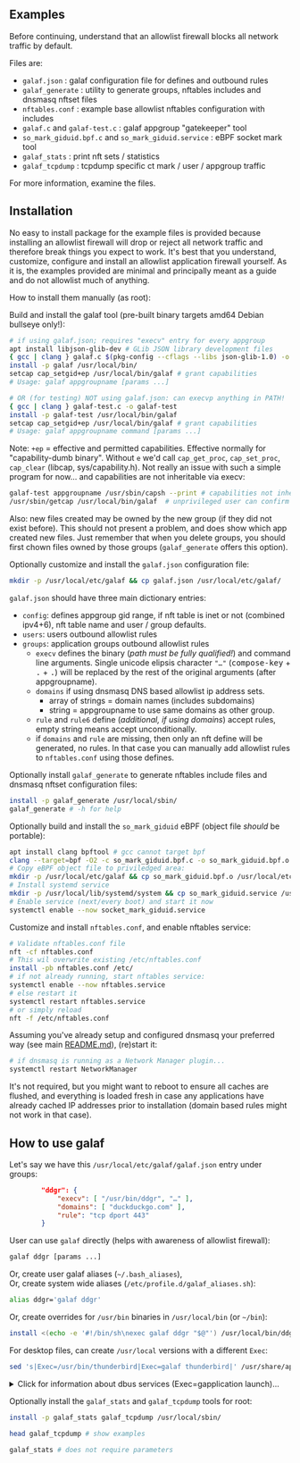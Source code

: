 ## Examples
Before continuing, understand that an allowlist firewall blocks all network traffic by default.

Files are:
- `galaf.json` : galaf configuration file for defines and outbound rules
- `galaf_generate` : utility to generate groups, nftables includes and dnsmasq nftset files
- `nftables.conf` : example base allowlist nftables configuration with includes
- `galaf.c` and `galaf-test.c` : galaf appgroup "gatekeeper" tool
- `so_mark_giduid.bpf.c` and `so_mark_giduid.service` : eBPF socket mark tool
- `galaf_stats` : print nft sets / statistics
- `galaf_tcpdump` : tcpdump specific ct mark / user / appgroup traffic

For more information, examine the files.

## Installation
No easy to install package for the example files is provided because installing an allowlist firewall will drop or reject all network traffic and therefore break things you expect to work.  It's best that you understand, customize, configure and install an allowlist application firewall yourself.  As it is, the examples provided are minimal and principally meant as a guide and do not allowlist much of anything.

How to install them manually (as root):

Build and install the galaf tool (pre-built binary targets amd64 Debian bullseye only!):
```sh
# if using galaf.json; requires "execv" entry for every appgroup
apt install libjson-glib-dev # GLib JSON library development files
{ gcc | clang } galaf.c $(pkg-config --cflags --libs json-glib-1.0) -o galaf
install -p galaf /usr/local/bin/
setcap cap_setgid+ep /usr/local/bin/galaf # grant capabilities
# Usage: galaf appgroupname [params ...]
```
```sh
# OR (for testing) NOT using galaf.json: can execvp anything in PATH!
{ gcc | clang } galaf-test.c -o galaf-test
install -p galaf-test /usr/local/bin/galaf
setcap cap_setgid+ep /usr/local/bin/galaf # grant capabilities
# Usage: galaf appgroupname command [params ...]
```
Note: `+ep` = effective and permitted capabilities.  Effective normally for "capability-dumb binary".  Without `e` we'd call `cap_get_proc`, `cap_set_proc`, `cap_clear` (libcap, sys/capability.h).  Not really an issue with such a simple program for now... and capabilities are not inheritable via execv:
```sh
galaf-test appgroupname /usr/sbin/capsh --print # capabilities not inheritable via execv
/usr/sbin/getcap /usr/local/bin/galaf  # unprivileged user can confirm caps
```
Also: new files created may be owned by the new group (if they did not exist before).  This should not present a problem, and does show which app created new files.  Just remember that when you delete groups, you should first chown files owned by those groups (`galaf_generate` offers this option).

Optionally customize and install the `galaf.json` configuration file:
```sh
mkdir -p /usr/local/etc/galaf && cp galaf.json /usr/local/etc/galaf/
```
`galaf.json` should have three main dictionary entries:
- `config`: defines appgroup gid range, if nft table is inet or not (combined ipv4+6), nft table name and user / group defaults.
- `users`: users outbound allowlist rules
- `groups`: application groups outbound allowlist rules
	- `execv` defines the binary (_path must be fully qualified!_) and command line arguments.  Single unicode elipsis character `"…"` (<kbd>compose-key</kbd> + <kbd>.</kbd> + <kbd>.</kbd>) will be replaced by the rest of the original arguments (after appgroupname).
    - `domains` if using dnsmasq DNS based allowlist ip address sets.
		- array of strings = domain names (includes subdomains)
		- string = appgroupname to use same domains as other group.
    - `rule` and `rule6` define (_additional, if using domains_) accept rules, empty string means accept unconditionally.
    - if `domains` and `rule` are missing, then only an nft define will be generated, no rules.  In that case you can manually add allowlist rules to `nftables.conf` using those defines.

Optionally install `galaf_generate` to generate nftables include files and dnsmasq nftset configuration files:
```sh
install -p galaf_generate /usr/local/sbin/
galaf_generate # -h for help
```

Optionally build and install the `so_mark_giduid` eBPF (object file _should_ be portable):
```sh
apt install clang bpftool # gcc cannot target bpf
clang --target=bpf -O2 -c so_mark_giduid.bpf.c -o so_mark_giduid.bpf.o
# Copy eBPF object file to priviledged area:
mkdir -p /usr/local/etc/galaf && cp so_mark_giduid.bpf.o /usr/local/etc/galaf/
# Install systemd service
mkdir -p /usr/local/lib/systemd/system && cp so_mark_giduid.service /usr/local/lib/systemd/system/
# Enable service (next/every boot) and start it now
systemctl enable --now socket_mark_giduid.service
```

Customize and install `nftables.conf`, and enable nftables service:
```sh
# Validate nftables.conf file
nft -cf nftables.conf
# This wil overwrite existing /etc/nftables.conf
install -pb nftables.conf /etc/
# if not already running, start nftables service:
systemctl enable --now nftables.service
# else restart it
systemctl restart nftables.service
# or simply reload
nft -f /etc/nftables.conf
```
Assuming you've already setup and configured dnsmasq your preferred way (see main [README.md](../README.md)), (re)start it:
```sh
# if dnsmasq is running as a Network Manager plugin...
systemctl restart NetworkManager
```
It's not required, but you might want to reboot to ensure all caches are flushed, and everything is loaded fresh in case any applications have already cached IP addresses prior to installation (domain based rules might not work in that case).

## How to use galaf
Let's say we have this `/usr/local/etc/galaf/galaf.json` entry under groups:
```json
		"ddgr": {
			"execv": [ "/usr/bin/ddgr", "…" ],
			"domains": [ "duckduckgo.com" ],
			"rule": "tcp dport 443"
		}
```
User can use `galaf` directly (helps with awareness of allowlist firewall):
```sh
galaf ddgr [params ...]
```
Or, create user galaf aliases (`~/.bash_aliases`),<br>
Or, create system wide aliases (`/etc/profile.d/galaf_aliases.sh`):
```sh
alias ddgr='galaf ddgr'
```
Or, create overrides for `/usr/bin` binaries in `/usr/local/bin` (or `~/bin`):
```sh
install <(echo -e '#!/bin/sh\nexec galaf ddgr "$@"') /usr/local/bin/ddgr
```

For desktop files, can create `/usr/local` versions with a different `Exec`:
```sh
sed 's|Exec=/usr/bin/thunderbird|Exec=galaf thunderbird|' /usr/share/applications/thunderbird.desktop > /usr/local/share/applications/thunderbird.desktop
```

<details><summary>Click for information about dbus services (Exec=gapplication launch)...</summary>

Some apps may be launched as dbus services, for example: GNOME Weather.
These can be identified by their Exec= line, which may look something like this:
```sh
grep ^Exec /usr/share/applications/org.gnome.Weather.desktop
Exec=gapplication launch org.gnome.Weather
```
In that case gapplication is launching a dbus service file:
```sh
grep ^Exec /usr/share/dbus-1/services/org.gnome.Weather.service
Exec=/usr/share/org.gnome.Weather/org.gnome.Weather --gapplication-service
```
So if we have in `galaf.json`:
```json
		"gnomeWeather": {
			"execv": [ "/usr/share/org.gnome.Weather/org.gnome.Weather", "--gapplication-service" ],
			"domains": [ "api.met.no", "www.aviationweather.gov" ]
```
We can copy and modify the dbus service file to a `/usr/local` one:
```sh
sed 's|^Exec=.*|Exec=/usr/local/bin/galaf gnomeWeather|' /usr/share/dbus-1/services/org.gnome.Weather.service /usr/local/share/dbus-1/services/org.gnome.Weather.service
```
And, if it's not already configured, we also need (first/one time only) to add local modifications to dbus search path:
```xml
cat > /etc/dbus-1/session-local.conf << "EOF"
<!DOCTYPE busconfig PUBLIC
 "-//freedesktop//DTD D-BUS Bus Configuration 1.0//EN"
 "http://www.freedesktop.org/standards/dbus/1.0/busconfig.dtd">
<busconfig>

  <!-- Search for .service files in /usr/local -->
  <servicedir>/usr/local/share/dbus-1/services</servicedir>

</busconfig>
EOF
```
The above should work for the GNOME Weather app, however it will not work for weather info in your GNOME notifications, because `gnome-shell` is the app fetching that!  So, after all, the easiest might be to give user allowlist access to the weather domains instead if you really wish... or use a command line, or web based, weather app ;)

</details>

Optionally install the `galaf_stats` and `galaf_tcpdump` tools for root:
```sh
install -p galaf_stats galaf_tcpdump /usr/local/sbin/

head galaf_tcpdump # show examples

galaf_stats # does not require parameters
```
